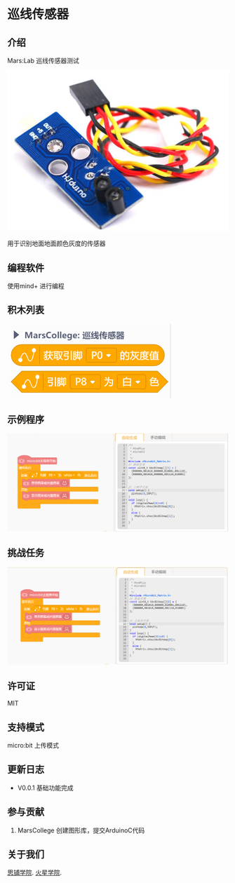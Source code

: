 # 巡线传感器


## 介绍
Mars:Lab          巡线传感器测试

![](./arduinoC/_images/featured.png)

用于识别地面地面颜色灰度的传感器

## 编程软件
使用mind+ 进行编程

## 积木列表
![](./arduinoC/_images/blocks_cn.png)

## 示例程序

![](./arduinoC/_images/example_cn.png)

## 挑战任务

![](./arduinoC/_images/challenge_cn.PNG)

## 许可证

MIT

## 支持模式

micro:bit 上传模式


## 更新日志
* V0.0.1  基础功能完成


## 参与贡献

1.  MarsCollege 创建图形库，提交ArduinoC代码

## 关于我们

[思铺学院](http://www.worldshaper.cn/).
[火星学院](http://www.marscollege.cn/).